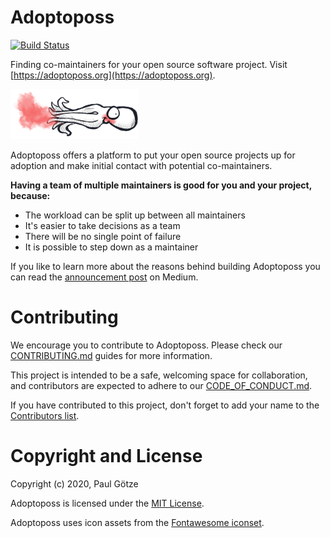 # Adoptoposs

[![Build Status](https://github.com/adoptoposs/adoptoposs/workflows/CI/badge.svg)](https://github.com/adoptoposs/adoptoposs/workflows/Elixir%20CI/badge.svg)

Finding co-maintainers for your open source software project.
Visit [https://adoptoposs.org](https://adoptoposs.org).

<img src="https://github.com/adoptoposs/adoptoposs/blob/main/priv/static/images/adoptoposs-logo.png" width="204">

Adoptoposs offers a platform to put your open source
projects up for adoption and make initial contact with
potential co-maintainers.

**Having a team of multiple maintainers is good for you and your project, because:**

* The workload can be split up between all maintainers
* It's easier to take decisions as a team
* There will be no single point of failure
* It is possible to step down as a maintainer

If you like to learn more about the reasons behind
building Adoptoposs you can read the
[announcement post](https://medium.com/p/74c1cd5df5d5?source=friends_link&sk=80b575161642c3ba17d6d4213de8578a) on Medium.

# Contributing

We encourage you to contribute to Adoptoposs.
Please check our [CONTRIBUTING.md](https://github.com/adoptoposs/adoptoposs/blob/main/CONTRIBUTING.md) guides for more information.

This project is intended to be a safe, welcoming space for collaboration, and contributors are expected to adhere to our [CODE_OF_CONDUCT.md](https://github.com/adoptoposs/adoptoposs/blob/main/CODE_OF_CONDUCT.md).

If you have contributed to this project, don't forget to add your name to the [Contributors list](CONTRIBUTORS.md).

# Copyright and License

Copyright (c) 2020, Paul Götze

Adoptoposs is licensed under the [MIT License](https://github.com/adoptoposs/adoptoposs/blob/main/LICENSE.md).

Adoptoposs uses icon assets from the [Fontawesome iconset](https://github.com/FortAwesome/Font-Awesome).
